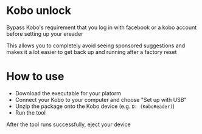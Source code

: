 # Kobo unlock
Bypass Kobo's requirement that you log in with facebook or a kobo account before setting up your ereader

This allows you to completely avoid seeing sponsored suggestions and makes it a lot easier to get back up and running after a factory reset

# How to use

- Download the executable for your platorm
- Connect your Kobo to your computer and choose "Set up with USB"
- Unzip the package onto the Kobo device (e.g. `D: (KoboReader)`)
- Run the tool

After the tool runs successfully, eject your device
